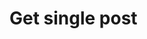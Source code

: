 #  Get single post

<api-endpoint openapi-path="../../../../RESTService/documentation/OpenAPI/OpenAPI.yaml" method="GET" endpoint="/post/{id}"/>